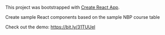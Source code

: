This project was bootstrapped with [Create React App](https://github.com/facebook/create-react-app).

Create sample React components based on the sample NBP course table

Check out the demo:
https://bit.ly/31TUUel

